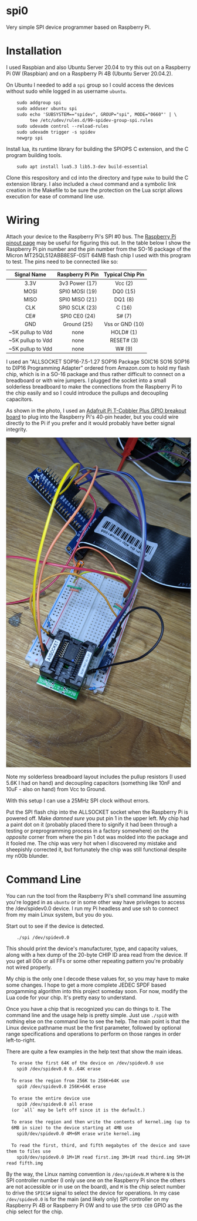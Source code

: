 # spi0
Very simple SPI device programmer based on Raspberry Pi.


# Installation
I used Raspbian and also Ubuntu Server 20.04 to try this out on a
Raspberry Pi 0W (Raspbian) and on a Raspberry Pi 4B (Ubuntu Server
20.04.2).

On Ubuntu I needed to add a `spi` group so I could access the devices
without sudo while logged in as username `ubuntu`.

```
    sudo addgroup spi
    sudo adduser ubuntu spi
    sudo echo 'SUBSYSTEM=="spidev", GROUP="spi", MODE="0660"' | \
         tee /etc/udev/rules.d/99-spidev-group-spi.rules
    sudo udevadm control --reload-rules
    sudo udevadm trigger -s spidev
    newgrp spi
```

Install lua, its runtime library for building the SPIOPS C extension, and the C program building tools.
```
    sudo apt install lua5.3 lib5.3-dev build-essential
```

Clone this respository and cd into the directory and type `make` to
build the C extension library. I also included a `chmod` command and a
symbolic link creation in the Makefile to be sure the protection on
the Lua script allows execution for ease of command line use.


# Wiring
Attach your device to the Raspberry Pi's SPI #0 bus. The [Raspberry Pi
pinout page](https://pinout.xyz) may be useful for figuring this out.
In the table below I show the Raspberry Pi pin number and the pin
number from the SO-16 package of the Micron MT25QL512ABB8ESF-0SIT 64MB
flash chip I used with this program to test. The pins need to be
connected like so:

| Signal Name | Raspberry Pi Pin | Typical Chip Pin |
| :---: | :---: | :---: |
| 3.3V | 3v3 Power (17) | Vcc (2) |
| MOSI | SPI0 MOSI (19) | DQ0 (15) |
| MISO | SPI0 MISO (21) | DQ1 (8) |
| CLK | SPI0 SCLK (23) | C (16) |
| CE# | SPI0 CE0 (24) | S# (7) |
| GND | Ground (25)  | Vss or GND (10) |
| ~5K pullup to Vdd | none | HOLD# (1) |
| ~5K pullup to Vdd | none | RESET# (3) |
| ~5K pullup to Vdd | none | W# (9) |

I used an "ALLSOCKET SOP16-7.5-1.27 SOP16 Package SOIC16 SO16 SOP16 to
DIP16 Programming Adapter" ordered from Amazon.com to hold my flash
chip, which is in a SO-16 package and thus rather difficult to connect
on a breadboard or with wire jumpers. I plugged the socket into a
small solderless breadboard to make the connections from the Raspberry
Pi to the chip easily and so I could introduce the pullups and
decoupling capacitors.

As shown in the photo, I used an [Adafruit Pi T-Cobbler Plus GPIO
breakout
board](https://www.adafruit.com/product/2028?gclid=Cj0KCQjw1a6EBhC0ARIsAOiTkrH6D3qvxtPNJfqzyV0hTqGdaxXUhkRU14rMwLCQlZS6TE12sQti9rUaAhjpEALw_wcB)
to plug into the Raspberry Pi's 40-pin header, but you could wire
directly to the Pi if you prefer and it would probably have better
signal integrity.

![Raspberry Pi T-Cobbler attached to solderless breadboard with SPI flash chip socket attached](pics/PXL_20210430_195057730.jpg)

Note my solderless breadboard layout includes the pullup resistors (I
used 5.6K I had on hand) and decoupling capacitors (something like
10nF and 10uF - also on hand) from Vcc to Ground.

With this setup I can use a 25MHz SPI clock without errors.

Put the SPI flash chip into the ALLSOCKET socket when the Raspberry Pi
is powered off. Make _damned sure_ you put pin 1 in the upper left. My
chip had a paint dot on it (probably placed there to signify it had
been through a testing or preprogramming process in a factory
somewhere) on the _opposite_ corner from where the pin 1 dot was
molded into the package and it fooled me. The chip was very hot when I
discovered my mistake and sheepishly corrected it, but fortunately the
chip was still functional despite my n00b blunder.


# Command Line
You can run the tool from the Raspberry Pi's shell command line
assuming you're logged in as `ubuntu` or in some other way have
privileges to access the /dev/spidev0.0 device. I run my Pi headless
and use ssh to connect from my main Linux system, but you do you.

Start out to see if the device is detected.

```
    ./spi /dev/spidev0.0
```

This should print the device's manufacturer, type, and capacity
values, along with a hex dump of the 20-byte CHIP ID area read from
the device. If you get all 00s or all FFs or some other repeating
pattern you're probably not wired properly.

My chip is the only one I decode these values for, so you may have to
make some changes. I hope to get a more complete JEDEC SPDF based
progamming algorithm into this project someday soon. For now, modify
the Lua code for your chip. It's pretty easy to understand.

Once you have a chip that is recognized you can do things to it. The
command line and the usage help is pretty simple. Just use `./spi0`
with nothing else on the command line to see the help. The main point
is that the Linux device pathname must be the first parameter,
followed by optional range specifications and operations to perform on
those ranges in order left-to-right.

There are quite a few examples in the help text that show the main ideas.

```
  To erase the first 64K of the device on /dev/spidev0.0 use
    spi0 /dev/spidev0.0 0..64K erase

  To erase the region from 256K to 256K+64K use
    spi0 /dev/spidev0.0 256K+64K erase

  To erase the entire device use
    spi0 /dev/spidev0.0 all erase
  (or `all` may be left off since it is the default.)

  To erase the region and then write the contents of kernel.img (up to
  6MB in size) to the device starting at 4MB use
    spi0/dev/spidev0.0 4M+6M erase write kernel.img

  To read the first, third, and fifth megabytes of the device and save them to files use
    spi0/dev/spidev0.0 1M+1M read first.img 3M+1M read third.img 5M+1M read fifth.img
```

By the way, the Linux naming convention is `/dev/spidevN.M` where `N`
is the SPI controller number (I only use one on the Raspberry Pi since
the others are not accessible or in use on the board), and `M` is the
chip select number to drive the `SPICS#` signal to select the device
for operations. In my case `/dev/spidev0.0` is for the main (and
likely only) SPI controller on my Raspberry Pi 4B or Raspberry Pi 0W
and to use the `SPI0 CE0` GPIO as the chip select for the chip.
